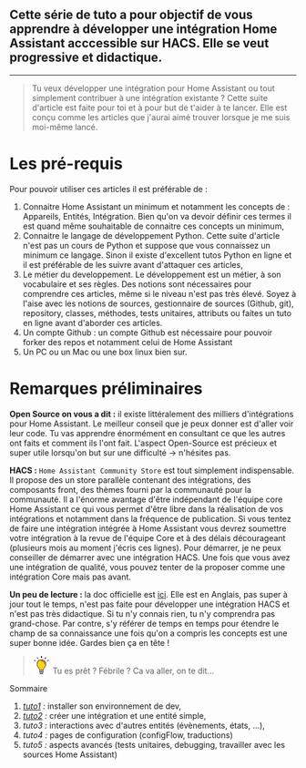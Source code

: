 
## Cette série de tuto a pour objectif de vous apprendre à développer une intégration Home Assistant acccessible sur HACS. Elle se veut progressive et didactique.

---
> Tu veux développer une intégration pour Home Assistant ou tout simplement contribuer à une intégration existante ? Cette suite d'article est faite pour toi et à pour but de t'aider à te lancer. Elle est conçu comme les articles que j'aurai aimé trouver lorsque je me suis moi-même lancé.

# Les pré-requis

Pour pouvoir utiliser ces articles il est préférable de :
1. Connaitre Home Assistant un minimum et notamment les concepts de : Appareils, Entités, Intégration. Bien qu'on va devoir définir ces termes il est quand même souhaitable de connaitre ces concepts un minimum,
2. Connaitre le langage de développement Python. Cette suite d'article n'est pas un cours de Python et suppose que vous connaissez un minimum ce langage. Sinon il existe d'excellent tutos Python en ligne et il est préférable de les suivre avant d'attaquer ces articles,
3. Le métier du developpement. Le développement est un métier, à son vocabulaire et ses règles. Des notions sont nécessaires pour comprendre ces articles, même si le niveau n'est pas très élevé. Soyez à l'aise avec les notions de sources, gestionnaire de sources (Github, git), repository, classes, méthodes, tests unitaires, attributs ou faites un tuto en ligne avant d'aborder ces articles. 
4. Un compte Github : un compte Github est nécessaire pour pouvoir forker des repos et notamment celui de Home Assistant
5. Un PC ou un Mac ou une box linux bien sur.

# Remarques préliminaires

__Open Source on vous a dit :__ il existe littéralement des milliers d'intégrations pour Home Assistant. Le meilleur conseil que je peux donner est d'aller voir leur code. Tu vas apprendre énormément en consultant ce que les autres ont faits et comment ils l'ont fait. L'aspect Open-Source est précieux et super utile lorsqu'on but sur une difficulté -> n'hésites pas.

__HACS :__ `Home Assistant Community Store` est tout simplement indispensable. Il propose des un store parallèle contenant des intégrations, des composants front, des thèmes fourni par la communauté pour la communauté. Il a l'énorme avantage d'être indépendant de l'équipe core Home Assistant ce qui vous permet d'être libre dans la réalisation de vos intégrations et notamment dans la fréquence de publication. Si vous tentez de faire une intégration intégrée à Home Assistant vous devrez soumettre votre intégration à la revue de l'équipe Core et à des délais décourageant (plusieurs mois au moment j'écris ces lignes). Pour démarrer, je ne peux conseiller de démarrer avec une intégration HACS. Une fois que vous avez une intégration de qualité, vous pouvez tenter de la proposer comme une intégration Core mais pas avant.

__Un peu de lecture :__ la doc officielle est [ici](#https://developers.home-assistant.io/docs/development_index). Elle est en Anglais, pas super à jour tout le temps, n'est pas faite pour développer une intégration HACS et n'est pas très didactique. Si tu n'y connais rien, tu n'y comprendra pas grand-chose. Par contre, s'y référer de temps en temps pour étendre le champ de sa connaissance une fois qu'on a compris les concepts est une super bonne idée. Gardes bien ça en tête !


> ![Tip](/images/tips.png?raw=true?raw=true) Tu es prêt ? Fébrile ? Ca va aller, on te dit...


Sommaire
1. _[tuto1](/tuto1.md) :_ installer son environnement de dev,
2. _[tuto2](/tuto2.md) :_ créer une intégration et une entité simple,
3. _tuto3 :_ interactions avec d'autres entités (évènements, états, ...),
4. _tuto4 :_ pages de configuration (configFlow, traductions)
5. _tuto5 :_ aspects avancés (tests unitaires, debugging, travailler avec les sources Home Assistant)



